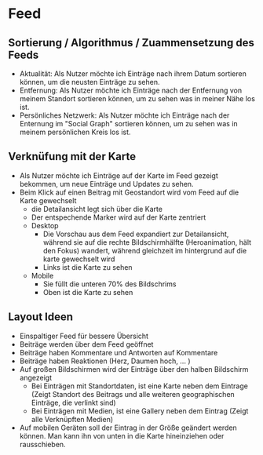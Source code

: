 # Feed

## Sortierung / Algorithmus / Zuammensetzung des Feeds

* Aktualität: Als Nutzer möchte ich Einträge nach ihrem Datum sortieren können, um die neusten Einträge zu sehen.
* Entfernung: Als Nutzer möchte ich Einträge nach der Entfernung von meinem Standort sortieren können, um zu sehen was in meiner Nähe los ist.
* Persönliches Netzwerk: Als Nutzer möchte ich Einträge nach der Enternung im "Social Graph" sortieren können, um zu sehen was in meinem persönlichen Kreis los ist. 


## Verknüfung mit der Karte

* Als Nutzer möchte ich Einträge auf der Karte im Feed gezeigt bekommen, um neue Einträge und Updates zu sehen.
* Beim Klick auf einen Beitrag mit Geostandort wird vom Feed auf die Karte gewechselt
   * die Detailansicht legt sich über die Karte
   * Der entspechende Marker wird auf der Karte zentriert
   * Desktop
      * Die Vorschau aus dem Feed expandiert zur Detailansicht, während sie auf die rechte Bildschirmhälfte (Heroanimation, hält den Fokus) wandert, während gleichzeit im hintergrund auf die karte gewechselt wird
      * Links ist die Karte zu sehen
   * Mobile
      * Sie füllt die unteren 70% des Bildschrims
      * Oben ist die Karte zu sehen

## Layout Ideen

* Einspaltiger Feed für bessere Übersicht
* Beiträge werden über dem Feed geöffnet
* Beiträge haben Kommentare und Antworten auf Kommentare
* Beiträge haben Reaktionen (Herz, Daumen hoch, ... )
* Auf großen Bildschirmen wird der Einträge über den halben Bildschirm angezeigt
    * Bei Einträgen mit Standortdaten, ist eine Karte neben dem Eintrage (Zeigt Standort des Beitrags und alle weiteren geographischen Einträge, die verlinkt sind)
    * Bei Einträgen mit Medien, ist eine Gallery neben dem Eintrag (Zeigt alle Verknüpften Medien)
* Auf mobilen Geräten soll der Eintrag in der Größe geändert werden können. Man kann ihn von unten in die Karte hineinziehen oder rausschieben.



